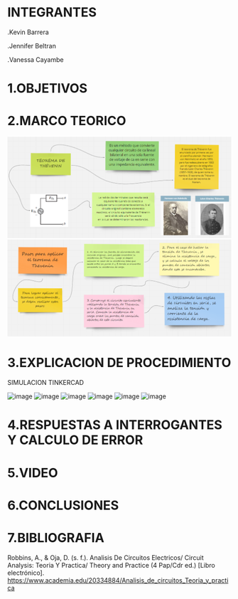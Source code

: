 # INTEGRANTES
.Kevin Barrera

.Jennifer Beltran

.Vanessa Cayambe

# 1.OBJETIVOS


# 2.MARCO TEORICO
![](https://github.com/Kevinsan21/Lab-2-P2-PICTURES/blob/main/Teoria-lab5.PNG)
![](https://github.com/Kevinsan21/Lab-2-P2-PICTURES/blob/main/Teoria2-lab5.PNG)

# 3.EXPLICACION DE PROCEDIMIENTO 

SIMULACION TINKERCAD

![image](https://user-images.githubusercontent.com/84421020/127088308-587fd7de-9042-4efd-96e9-cc8c5956650a.png)
![image](https://user-images.githubusercontent.com/84421020/127088329-36f7845b-8fc1-4be4-a369-a3b271ac907a.png)
![image](https://user-images.githubusercontent.com/84421020/127088337-43879b8b-69ed-4678-b15f-6d7fe05a3dff.png)
![image](https://user-images.githubusercontent.com/84421020/127088353-79f6d846-575a-4e72-b76c-0dfffd66894c.png)
![image](https://user-images.githubusercontent.com/84421020/127088367-f1f64b9f-1d36-4f0e-b6d8-e4b070611031.png)
![image](https://user-images.githubusercontent.com/84421020/127088385-5a834415-32d5-4b60-ad24-ac94c6f7b0ca.png)


# 4.RESPUESTAS A INTERROGANTES Y CALCULO DE ERROR

# 5.VIDEO


# 6.CONCLUSIONES 


# 7.BIBLIOGRAFIA

Robbins, A., & Oja, D. (s. f.). Analisis De Circuitos Electricos/ Circuit Analysis: Teoria Y Practica/ Theory and Practice (4 Pap/Cdr ed.) [Libro electrónico]. https://www.academia.edu/20334884/Analisis_de_circuitos_Teoria_y_practica

